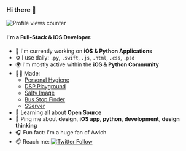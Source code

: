 ### Hi there 👋

![Profile views counter](https://caneco.dev/github-profile-view-counter.svg)

#### I'm a Full-Stack & iOS Developer.

- 🏢 I'm currently working on **iOS & Python Applications**
- ⚙️ I use daily: `.py`, `.swift`, `.js`, `.html`, `.css`, `.psd`
- 🌍 I'm mostly active within the **iOS & Python Community**
- 👨‍💻 Made:
    - [Personal Hygiene](https://apps.apple.com/us/app/personal-hygiene/id1526429483)
    - [DSP Playground](https://uce.jp/dsp)
    - [Salty Image](https://github.com/iarata/salty-image)
    - [Bus Stop Finder](https://github.com/iarata/bus-stop-finder)
    - [SServer](https://github.com/iarata/sserver)
- 🌱 Learning all about **Open Source**
- 💬 Ping me about **design**, **iOS app**, **python**, **development**, **design thinking**
- 🎧 Fun fact: I'm a huge fan of Awich
- 📫 Reach me: [![Twitter Follow](https://img.shields.io/twitter/follow/arataeb?label=Follow&style=social)](https://twitter.com/arataeb)
